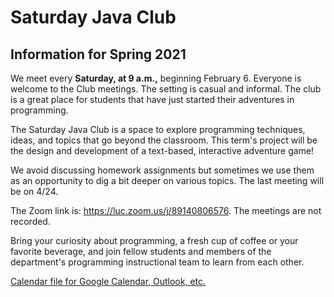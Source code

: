 # Saturday Java Club

## Information for Spring 2021

We meet every **Saturday, at 9 a.m.,** beginning February 6.
Everyone is welcome to the Club meetings.
The setting is casual and informal.
The club is a great place for students that have just
started their adventures in programming.

The Saturday Java Club is a space to explore programming techniques, ideas,
and topics that go beyond the classroom. This term's project will be the design and development
of a text-based, interactive adventure game!

We avoid discussing homework assignments
but sometimes we use them as an opportunity
to dig a bit deeper on various topics. The last meeting will be on 4/24.

The Zoom link is: https://luc.zoom.us/j/89140806576.
The meetings are not recorded.

Bring your curiosity about programming,
a fresh cup of coffee or your favorite beverage,
and join fellow students and members of the department's
programming instructional team to learn from each other.

[Calendar file for Google Calendar, Outlook, etc.]()



